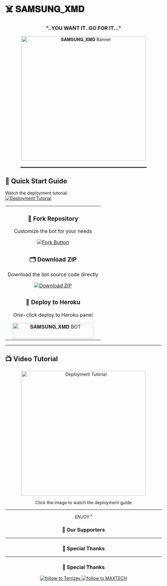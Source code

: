 # ☠️ 𝐒𝐀𝐌𝐒𝐔𝐍𝐆_𝐗𝐌𝐃

<h3 align="center">"..YOU WANT IT..GO FOR IT..."</h3>

<div align="center">
  <img src="https://files.catbox.moe/ibo6lv.jpg" alt="𝐒𝐀𝐌𝐒𝐔𝐍𝐆_𝐗𝐌𝐃 Banner" width="400" />
  
  <hr style="width: 80%; margin: 20px auto; border: 0.5px solid #333;" />
</div>

## 🚀 Quick Start Guide

Watch the deployment tutorial:  
[![Deployment Tutorial](https://img.shields.io/badge/Watch_Deployment_Tutorial-FF0000?style=for-the-badge&logo=youtube)](https://youtu.be/tLbvRdqxjX0?si=HAPRooxYQARkBfuL)

<table align="center">
  <tr>
    <td align="center" width="100%">
      <h3>🔄 Fork Repository</h3>
      <p>Customize the bot for your needs</p>
      <a href="https://github.com/Maxtech24/SAMSUNG_XMD-">
        <img src="https://img.shields.io/badge/FORK-purple?style=for-the-badge" alt="Fork Button">
      </a>
    </td>
  </tr>
  <tr>
    <td align="center" width="100%">
      <h3>🗂 Download ZIP</h3>
      <p>Download the bot source code directly</p>
      <a href="https://github.com/Maxtech24/SAMSUNG_XMD-/archive/refs/heads/main.zip">
        <img src="https://img.shields.io/badge/ZIP-purple?style=for-the-badge" alt="Download ZIP">
      </a>
    </td>
  </tr>
  <tr>
    <td align="center" width="100%">
      <h3>🚀 Deploy to Heroku</h3>
      <p>One-click deploy to Heroku panel</p>
      <a href="https://dashboard.heroku.com/new?template=https://github.com/Maxtech24/SAMSUNG_XMD-/tree/main">
        <img title="𝐒𝐀𝐌𝐒𝐔𝐍𝐆_𝐗𝐌𝐃 BOT" src="https://img.shields.io/badge/👻_DEPLOY_ON_HEROKU-000000?style=for-the-badge&logo=heroku&logoColor=white&color=FF00FF" width="260" height="50"/>
      </a>
    </td>
  </tr>
</table>

---

## 📺 Video Tutorial
<div align="center">
  <a href="https://youtu.be/tLbvRdqxjX0?si=HAPRooxYQARkBfuL">
    <img src="https://img.youtube.com/vi/tLbvRdqxjX0/maxresdefault.jpg" alt="Deployment Tutorial" width="400">
  </a>
  <p>Click the image to watch the deployment guide</p>
</div>

---

<p align="center">
  <i>ENJOY."</i>
</p>

<div align="center">
  <h3>🌟 Our Supporters</h3>
  
  ---

### 🙏 Special Thanks
---

### 🙏 Special Thanks 

<a href="https://github.com/Maxtech254">
  <img src="https://img.shields.io/badge/Thanks-Terrizev-blueviolet?style=for-the-badge&logo=github" alt="follow to Terrizev" />
</a>
<a href="https://github.com/Maxtech254">
  <img src="https://img.shields.io/badge/Owner-Terrizev-blueviolet?style=for-the-badge&logo=github" alt="follow to MAXTECH" />
</a>
